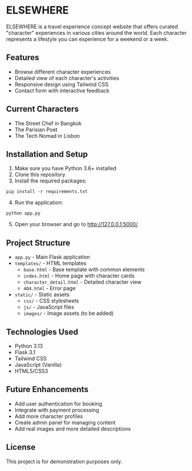 # ELSEWHERE

ELSEWHERE is a travel experience concept website that offers curated "character" experiences in various cities around the world. Each character represents a lifestyle you can experience for a weekend or a week.

## Features

- Browse different character experiences
- Detailed view of each character's activities
- Responsive design using Tailwind CSS
- Contact form with interactive feedback

## Current Characters

- The Street Chef in Bangkok
- The Parisian Poet
- The Tech Nomad in Lisbon

## Installation and Setup

1. Make sure you have Python 3.6+ installed
2. Clone this repository
3. Install the required packages:
```
pip install -r requirements.txt
```
4. Run the application:
```
python app.py
```
5. Open your browser and go to http://127.0.0.1:5000/

## Project Structure

- `app.py` - Main Flask application
- `templates/` - HTML templates
  - `base.html` - Base template with common elements
  - `index.html` - Home page with character cards
  - `character_detail.html` - Detailed character view
  - `404.html` - Error page
- `static/` - Static assets
  - `css/` - CSS stylesheets
  - `js/` - JavaScript files
  - `images/` - Image assets (to be added)

## Technologies Used

- Python 3.13
- Flask 3.1
- Tailwind CSS
- JavaScript (Vanilla)
- HTML5/CSS3

## Future Enhancements

- Add user authentication for booking
- Integrate with payment processing
- Add more character profiles
- Create admin panel for managing content
- Add real images and more detailed descriptions

## License

This project is for demonstration purposes only. 